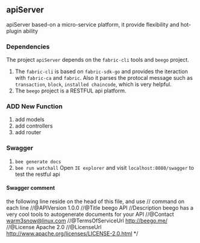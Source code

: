 ## apiServer
apiServer based-on a micro-service platform, it provide flexibility and hot-plugin ability

### Dependencies
The project `apiServer` depends on the `fabric-cli` tools and `beego` project. 
1. The `fabric-cli` is based on `fabric-sdk-go` and provides the iteraction with `fabric-ca` and `fabric`. Also it parses the protocal message such as `transaction`, `block`, `installed chaincode`, which is very helpful. 
2. The `beego` project is a RESTFUL api platform.

### ADD New Function
1. add models
2. add controllers
3. add router

### Swagger
1. `bee generate docs`
2. `bee run watchall`
Open `IE explorer` and visit `localhost:8080/swagger` to test the restful api

#### Swagger comment
the following line reside on the head of this file, and use // command on each line
//@APIVersion 1.0.0
//@Title beego  API
//Description beego has a very cool tools to autogenerate documents for your API
//@Contact warm3snow@linux.com
//@TermsOfServiceUrl http://beego.me/
//@License Apache 2.0
//@LicenseUrl http://www.apache.org/licenses/LICENSE-2.0.html
*/

